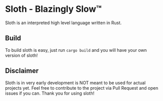 # Sloth - Blazingly Slow™
Sloth is an interpreted high level language written in Rust.

## Build
To build sloth is easy, just run `cargo build` and you will have your own version of sloth!

## Disclaimer
Sloth is in very early development is NOT meant to be used for actual projects yet. Feel free to contribute to the project via Pull Request and open issues if you can. Thank you for using sloth!
